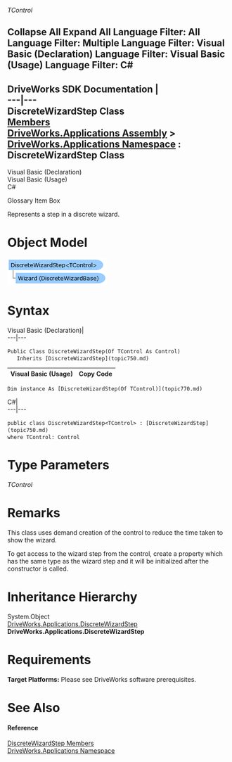 _TControl_
    

Collapse All Expand All Language Filter: All  Language Filter: Multiple  Language Filter: Visual Basic (Declaration) Language Filter: Visual Basic (Usage) Language Filter: C#  
---  
DriveWorks SDK Documentation  |   
---|---  
DiscreteWizardStep<TControl> Class   
[Members](topic771.md)   
[DriveWorks.Applications Assembly](topic13.md) > [DriveWorks.Applications Namespace](topic16.md) : DiscreteWizardStep<TControl> Class  
---  
  
Visual Basic (Declaration)    
Visual Basic (Usage)    
C# 

Glossary Item Box

Represents a step in a discrete wizard. 

# Object Model

![](dotnetdiagramimages/image11.png)

# Syntax

Visual Basic (Declaration)|   
---|---  
      
    
    Public Class DiscreteWizardStep(Of TControl As Control) 
       Inherits [DiscreteWizardStep](topic750.md)  
  
Visual Basic (Usage)| Copy Code  
---|---  
      
    
    Dim instance As [DiscreteWizardStep(Of TControl)](topic770.md)  
  
C#|   
---|---  
      
    
    public class DiscreteWizardStep<TControl> : [DiscreteWizardStep](topic750.md) 
    where TControl: Control  
  
# Type Parameters

_TControl_
    

# Remarks

This class uses demand creation of the control to reduce the time taken to show the wizard.

To get access to the wizard step from the control, create a property which has the same type as the wizard step and it will be initialized after the constructor is called.

# Inheritance Hierarchy

System.Object  
[DriveWorks.Applications.DiscreteWizardStep](topic750.md)  
**DriveWorks.Applications.DiscreteWizardStep <TControl>**  


# Requirements

**Target Platforms:** Please see DriveWorks software prerequisites.

# See Also

#### Reference

[DiscreteWizardStep<TControl> Members](topic771.md)   
[DriveWorks.Applications Namespace](topic16.md)


